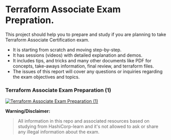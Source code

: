 # Terraform Associate Exam Prepration.
This project should help you to prepare and study if you are planning to take Terraform Associate Certification exam.

 - It is starting from scratch and moving step-by-step. 
 - It has sessions (videos) with detailed explanation and demos.
 - It includes tips, and tricks and many other documents like PDF for concepts, take-aways information, final review, and terraform files.
- The issues of this report will cover any questions or inquiries regarding the exam objectives and topics.

### Terraform Associate Exam Preparation (1)
<a href="https://youtu.be/og76ViVI4ow"><img src="https://raw.githubusercontent.com/MohamedRadwan-DevOps/terraform-associate-exam-prep/main/assets/Terraform-Session-1-600-336.png" alt="Terraform Associate Exam Preparation (1)"/></a>


**Warning/Disclaimer:** 

> All information in this repo and associated resources based on
> studying from HashiCorp-learn and it's not allowed to ask or share any
> illegal information about the exam.
